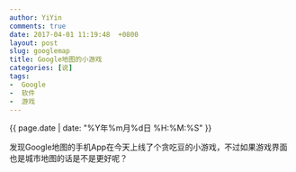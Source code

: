 ```yaml
---
author: YiYin
comments: true
date: 2017-04-01 11:19:48  +0800
layout: post
slug: googlemap
title: Google地图的小游戏
categories: [说]
tags:
-  Google
-  软件
-  游戏
---
```

<div class="saying">
<div class="timestamp">{{ page.date | date: "%Y年%m月%d日 %H:%M:%S" }}</div>

发现Google地图的手机App在今天上线了个贪吃豆的小游戏，不过如果游戏界面也是城市地图的话是不是更好呢？<br><br>

<img src="//whyhow.cf/images/Screenshot_20170401-104934.png" alt="" title="">

<img src="//whyhow.cf/images/Screenshot_20170401-105004.png" alt="" title="">

</div>